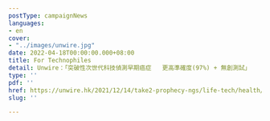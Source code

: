 ```yaml
---
postType: campaignNews
languages:
- en
cover:
- "../images/unwire.jpg"
date: 2022-04-18T00:00:00.000+08:00
title: For Technophiles
detail: Unwire：「突破性次世代科技偵測早期癌症   更高準確度(97%) + 無創測試」
type: ''
pdf: ''
href: https://unwire.hk/2021/12/14/take2-prophecy-ngs/life-tech/health/
slug: ''

---
```

